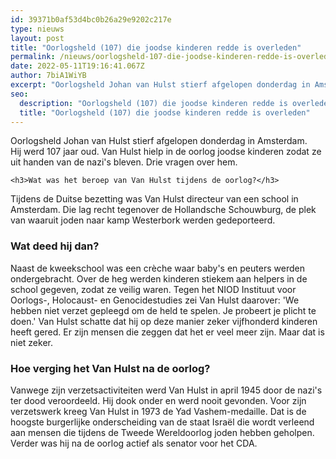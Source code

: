 ```yaml
---
id: 39371b0af53d4bc0b26a29e9202c217e
type: nieuws
layout: post
title: "Oorlogsheld (107) die joodse kinderen redde is overleden"
permalink: /nieuws/oorlogsheld-107-die-joodse-kinderen-redde-is-overleden/
date: 2022-05-11T19:16:41.067Z
author: 7biA1WiYB
excerpt: "Oorlogsheld Johan van Hulst stierf afgelopen donderdag in Amsterdam. Hij werd 107 jaar oud. Van Hulst hielp in de oorlog joodse kinderen zodat ze uit handen van de nazi's bleven. Drie vragen over hem.  "
seo:
  description: "Oorlogsheld (107) die joodse kinderen redde is overleden"
  title: "Oorlogsheld (107) die joodse kinderen redde is overleden"
---
```

Oorlogsheld Johan van Hulst stierf afgelopen donderdag in Amsterdam. Hij werd 107 jaar oud. Van Hulst hielp in de oorlog joodse kinderen zodat ze uit handen van de nazi's bleven. Drie vragen over hem.  

    <h3>Wat was het beroep van Van Hulst tijdens de oorlog?</h3>
<p>Tijdens de Duitse bezetting was Van Hulst directeur van een school in Amsterdam. Die lag recht tegenover de Hollandsche Schouwburg, de plek van waaruit joden naar kamp Westerbork werden gedeporteerd. </p>
<h3>Wat deed hij dan?</h3>
<p>Naast de kweekschool was een crèche waar baby's en peuters werden ondergebracht. Over de heg werden kinderen stiekem aan helpers in de school gegeven, zodat ze veilig waren. Tegen het NIOD Instituut voor Oorlogs-, Holocaust- en Genocidestudies zei Van Hulst daarover: 'We hebben niet verzet gepleegd om de held te spelen. Je probeert je plicht te doen.' Van Hulst schatte dat hij op deze manier zeker vijfhonderd kinderen heeft gered. Er zijn mensen die zeggen dat het er veel meer zijn. Maar dat is niet zeker. </p>
<h3>Hoe verging het Van Hulst na de oorlog?</h3>
<p>Vanwege zijn verzetsactiviteiten werd Van Hulst in april 1945 door de nazi's ter dood veroordeeld. Hij dook onder en werd nooit gevonden. Voor zijn verzetswerk kreeg Van Hulst in 1973 de Yad Vashem-medaille. Dat is de hoogste burgerlijke onderscheiding van de staat Israël die wordt verleend aan mensen die tijdens de Tweede Wereldoorlog joden hebben geholpen. Verder was hij na de oorlog actief als senator voor het CDA. </p>  
